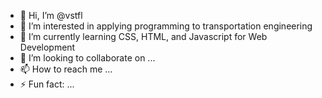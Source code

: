 - 👋 Hi, I’m @vstfl
- 👀 I’m interested in applying programming to transportation engineering
- 🌱 I’m currently learning CSS, HTML, and Javascript for Web Development
- 💞️ I’m looking to collaborate on ...
- 📫 How to reach me ...
- ⚡ Fun fact: ...

<!---
vstfl/vstfl is a ✨ special ✨ repository because its `README.md` (this file) appears on your GitHub profile.
You can click the Preview link to take a look at your changes.
--->
